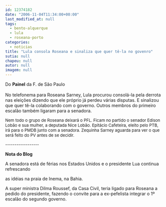 ```yaml
---
id: 12374182
date: "2006-11-04T11:34:00+00:00"
last_modified_at: null
tags:
  - bento-alquerque
  - lula
  - roseana-porto
categories:
  - noticias
title: "Lula consola Roseana e sinaliza que quer tê-la no govenro"
sutia: null
chapeu: null
autor: null
imagem: null
---
```

<p><P><SPAN style=\"FONT-FAMILY: Verdana; mso-bidi-font-weight: bold\">Do <B>Painel</B> da F. de São Paulo<BR><BR></SPAN><SPAN style=\"FONT-FAMILY: Verdana\">No telefonema para Roseana Sarney, Lula procurou consolá-la pela derrota nas eleições dizendo que ele próprio já perdeu várias disputas. E sinalizou que quer tê-la colaborando com o governo. Outros membros do primeiro escalão também ligaram para a senadora. <SPAN style=\"mso-bidi-font-weight: bold\"><?xml:namespace prefix = o ns = \"urn:schemas-microsoft-com:office:office\" /><o:p></o:p></SPAN></SPAN></P></p>
<p><P><SPAN style=\"FONT-FAMILY: Verdana\"><FONT size=3><FONT size=2>Nem todo o grupo de Roseana deixará o PFL. Ficam no partido o senador Edison Lobão e sua mulher, a deputada Nice Lobão. Epitácio Cafeteira, eleito pelo PTB, irá para o PMDB junto com a senadora. Zequinha Sarney aguarda para ver o que será feito do PV antes de se decidir.</FONT></FONT></SPAN></P></p>
<p><P><SPAN style=\"FONT-FAMILY: Verdana\"><FONT size=3><FONT size=2>------------------</FONT></FONT></SPAN></P></p>
<p><P><SPAN style=\"FONT-FAMILY: Verdana\"><o:p><STRONG>Nota do Blog</STRONG></o:p></SPAN></P></p>
<p><P><SPAN style=\"FONT-FAMILY: Verdana\"><o:p>A senadora está de férias nos Estados Unidos e o presidente Lua continua refrescando</p>
<p> as idéias na praia de Inema, na Bahia. </o:p></SPAN></P></p>
<p><P><SPAN style=\"FONT-FAMILY: Verdana\"><o:p>A super ministra Dilma Roussef, da Casa Civil, teria ligado para Roseana a pedido do presidente, fazendo o convite para a ex-pefelista integrar o 1º escalão do segundo governo.</o:p></SPAN></P> </p>
